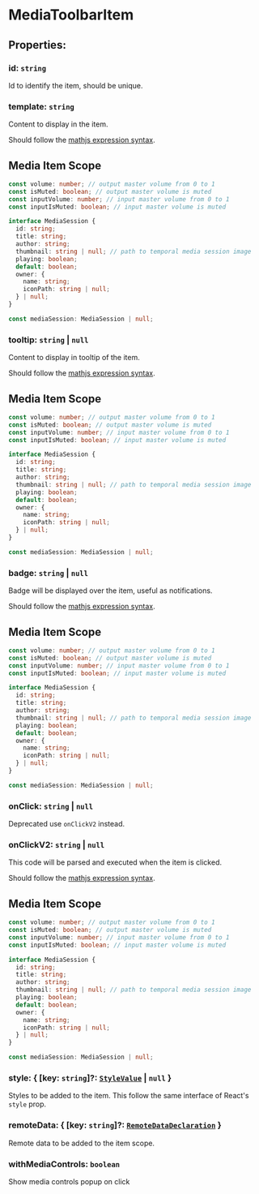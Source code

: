 # **MediaToolbarItem**

## **Properties**:

### id: `string`

Id to identify the item, should be unique.

### template: `string`

Content to display in the item.

Should follow the
[mathjs expression syntax](https://mathjs.org/docs/expressions/syntax.html).

## Media Item Scope

```ts
const volume: number; // output master volume from 0 to 1
const isMuted: boolean; // output master volume is muted
const inputVolume: number; // input master volume from 0 to 1
const inputIsMuted: boolean; // input master volume is muted

interface MediaSession {
  id: string;
  title: string;
  author: string;
  thumbnail: string | null; // path to temporal media session image
  playing: boolean;
  default: boolean;
  owner: {
    name: string;
    iconPath: string | null;
  } | null;
}

const mediaSession: MediaSession | null;
```

### tooltip: `string` | `null`

Content to display in tooltip of the item.

Should follow the
[mathjs expression syntax](https://mathjs.org/docs/expressions/syntax.html).

## Media Item Scope

```ts
const volume: number; // output master volume from 0 to 1
const isMuted: boolean; // output master volume is muted
const inputVolume: number; // input master volume from 0 to 1
const inputIsMuted: boolean; // input master volume is muted

interface MediaSession {
  id: string;
  title: string;
  author: string;
  thumbnail: string | null; // path to temporal media session image
  playing: boolean;
  default: boolean;
  owner: {
    name: string;
    iconPath: string | null;
  } | null;
}

const mediaSession: MediaSession | null;
```

### badge: `string` | `null`

Badge will be displayed over the item, useful as notifications.

Should follow the
[mathjs expression syntax](https://mathjs.org/docs/expressions/syntax.html).

## Media Item Scope

```ts
const volume: number; // output master volume from 0 to 1
const isMuted: boolean; // output master volume is muted
const inputVolume: number; // input master volume from 0 to 1
const inputIsMuted: boolean; // input master volume is muted

interface MediaSession {
  id: string;
  title: string;
  author: string;
  thumbnail: string | null; // path to temporal media session image
  playing: boolean;
  default: boolean;
  owner: {
    name: string;
    iconPath: string | null;
  } | null;
}

const mediaSession: MediaSession | null;
```

### onClick: `string` | `null`

Deprecated use `onClickV2` instead.

### onClickV2: `string` | `null`

This code will be parsed and executed when the item is clicked.

Should follow the
[mathjs expression syntax](https://mathjs.org/docs/expressions/syntax.html).

## Media Item Scope

```ts
const volume: number; // output master volume from 0 to 1
const isMuted: boolean; // output master volume is muted
const inputVolume: number; // input master volume from 0 to 1
const inputIsMuted: boolean; // input master volume is muted

interface MediaSession {
  id: string;
  title: string;
  author: string;
  thumbnail: string | null; // path to temporal media session image
  playing: boolean;
  default: boolean;
  owner: {
    name: string;
    iconPath: string | null;
  } | null;
}

const mediaSession: MediaSession | null;
```

### style: { [key: `string`]?: [`StyleValue`](./StyleValue) | `null` }

Styles to be added to the item. This follow the same interface of React's
`style` prop.

### remoteData: { [key: `string`]?: [`RemoteDataDeclaration`](./RemoteDataDeclaration) }

Remote data to be added to the item scope.

### withMediaControls: `boolean`

Show media controls popup on click

